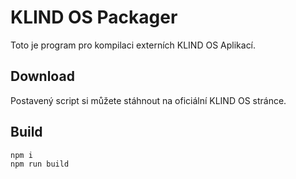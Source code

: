 # KLIND OS Packager

Toto je program pro kompilaci externích KLIND OS Aplikací.

## Download

Postavený script si můžete stáhnout na oficiální KLIND OS stránce.

## Build

```
npm i
npm run build
```
